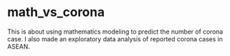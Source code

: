# math_vs_corona
This is about using mathematics modeling to predict the number of corona case. I also made an exploratory data analysis of reported corona cases in ASEAN.

